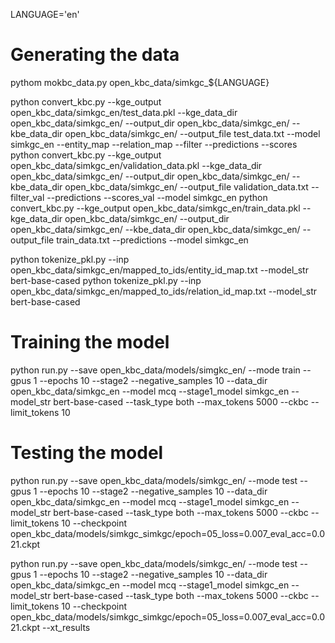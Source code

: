 LANGUAGE='en'

# Generating the data
pythom mokbc_data.py open_kbc_data/simkgc_${LANGUAGE}

python convert_kbc.py --kge_output open_kbc_data/simkgc_en/test_data.pkl --kge_data_dir open_kbc_data/simkgc_en/ --output_dir open_kbc_data/simkgc_en/ --kbe_data_dir open_kbc_data/simkgc_en/ --output_file test_data.txt --model simkgc_en --entity_map --relation_map --filter --predictions --scores
python convert_kbc.py --kge_output open_kbc_data/simkgc_en/validation_data.pkl --kge_data_dir open_kbc_data/simkgc_en/ --output_dir open_kbc_data/simkgc_en/ --kbe_data_dir open_kbc_data/simkgc_en/ --output_file validation_data.txt --filter_val --predictions --scores_val --model simkgc_en
python convert_kbc.py --kge_output open_kbc_data/simkgc_en/train_data.pkl --kge_data_dir open_kbc_data/simkgc_en/ --output_dir open_kbc_data/simkgc_en/ --kbe_data_dir open_kbc_data/simkgc_en/ --output_file train_data.txt --predictions --model simkgc_en

python tokenize_pkl.py --inp open_kbc_data/simkgc_en/mapped_to_ids/entity_id_map.txt --model_str bert-base-cased
python tokenize_pkl.py --inp open_kbc_data/simkgc_en/mapped_to_ids/relation_id_map.txt --model_str bert-base-cased

# Training the model
python run.py --save open_kbc_data/models/simgkc_en/ --mode train --gpus 1 --epochs 10 --stage2 --negative_samples 10 --data_dir open_kbc_data/simkgc_en --model mcq --stage1_model simkgc_en --model_str bert-base-cased --task_type both --max_tokens 5000 --ckbc --limit_tokens 10 

# Testing the model
python run.py --save open_kbc_data/models/simkgc_en/ --mode test --gpus 1 --epochs 10 --stage2 --negative_samples 10 --data_dir open_kbc_data/simkgc_en --model mcq --stage1_model simkgc_en --model_str bert-base-cased --task_type both --max_tokens 5000 --ckbc --limit_tokens 10 --checkpoint open_kbc_data/models/simkgc_simkgc/epoch=05_loss=0.007_eval_acc=0.021.ckpt

python run.py --save open_kbc_data/models/simkgc_en/ --mode test --gpus 1 --epochs 10 --stage2 --negative_samples 10 --data_dir open_kbc_data/simkgc_en --model mcq --stage1_model simkgc_en --model_str bert-base-cased --task_type both --max_tokens 5000 --ckbc --limit_tokens 10 --checkpoint open_kbc_data/models/simkgc_simkgc/epoch=05_loss=0.007_eval_acc=0.021.ckpt --xt_results
